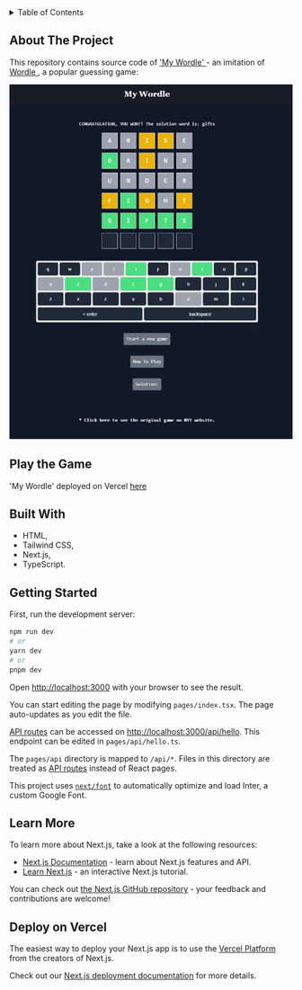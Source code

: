 <!-- TABLE OF CONTENTS -->
<details>
  <summary>Table of Contents</summary>
  <ol>
    <li><a href="#about-the-project">About The Project</a></li>
    <li><a href="#play-the-game">Play the Game</a></li>
    <li><a href="#built-with">Built With</a></li>
      <li><a href="#getting-started">Getting Started</a></li>
        <li><a href="#learn-more">Learn More</a></li>
  </ol>
</details>

## About The Project

This repository contains source code of <a href="https://nextjs-wordle-new-york-times-game.vercel.app/" targt="_blank"> 'My Wordle' <a> - an imitation of <a
          href="https://www.nytimes.com/games/wordle/index.html"
          target="_blank"> Wordle </a>, a popular guessing game:
</br>

![Product Name Screen Shot](public/wordle.png)

## Play the Game

'My Wordle' deployed on Vercel <a href="https://nextjs-wordle-new-york-times-game.vercel.app/" targt="_blank"> here <a>

## Built With

- HTML,
- Tailwind CSS,
- Next.js,
- TypeScript.

## Getting Started

First, run the development server:

```bash
npm run dev
# or
yarn dev
# or
pnpm dev
```

Open [http://localhost:3000](http://localhost:3000) with your browser to see the result.

You can start editing the page by modifying `pages/index.tsx`. The page auto-updates as you edit the file.

[API routes](https://nextjs.org/docs/api-routes/introduction) can be accessed on [http://localhost:3000/api/hello](http://localhost:3000/api/hello). This endpoint can be edited in `pages/api/hello.ts`.

The `pages/api` directory is mapped to `/api/*`. Files in this directory are treated as [API routes](https://nextjs.org/docs/api-routes/introduction) instead of React pages.

This project uses [`next/font`](https://nextjs.org/docs/basic-features/font-optimization) to automatically optimize and load Inter, a custom Google Font.

## Learn More

To learn more about Next.js, take a look at the following resources:

- [Next.js Documentation](https://nextjs.org/docs) - learn about Next.js features and API.
- [Learn Next.js](https://nextjs.org/learn) - an interactive Next.js tutorial.

You can check out [the Next.js GitHub repository](https://github.com/vercel/next.js/) - your feedback and contributions are welcome!

## Deploy on Vercel

The easiest way to deploy your Next.js app is to use the [Vercel Platform](https://vercel.com/new?utm_medium=default-template&filter=next.js&utm_source=create-next-app&utm_campaign=create-next-app-readme) from the creators of Next.js.

Check out our [Next.js deployment documentation](https://nextjs.org/docs/deployment) for more details.
